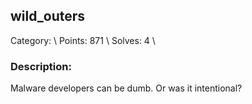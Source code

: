 ## wild_outers
Category: \\
Points: 871 \\
Solves: 4 \\


### Description:
Malware developers can be dumb. Or was it intentional?